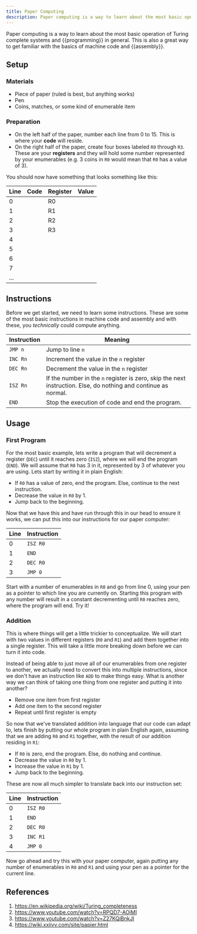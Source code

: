 ```yaml
---
title: Paper Computing
description: Paper computing is a way to learn about the most basic operation of Turing complete systems and programming in general.
---
```


Paper computing is a way to learn about the most basic operation of Turing complete systems and {{programming}} in general. This is also a great way to get familiar with the basics of machine code and {{assembly}}.

## Setup

### Materials

- Piece of paper (ruled is best, but anything works)
- Pen
- Coins, matches, or some kind of enumerable item

### Preparation

- On the left half of the paper, number each line from 0 to 15. This is where your **code** will reside.
- On the right half of the paper, create four boxes labeled `R0` through `R3`. These are your **registers** and they will hold some number represented by your enumerables (e.g. 3 coins in `R0` would mean that `R0` has a value of 3).

You should now have something that looks something like this:

Line | Code | Register | Value 
--- | --- | --- | ---
0 | | R0 |
1 | | R1 |
2 | | R2 |
3 | | R3 |
4 | | |
5 | | |
6 | | |
7 | | |
... | | |

## Instructions

Before we get started, we need to learn some instructions. These are some of the most basic instructions in machine code and assembly and with these, you *technically* could compute anything.

Instruction | Meaning
--- | ---
`JMP n` | Jump to line `n`
`INC Rn` | Increment the value in the `n` register 
`DEC Rn` | Decrement the value in the `n` register 
`ISZ Rn` | If the number in the `n` register is zero, skip the next instruction. Else, do nothing and continue as normal.
`END` | Stop the execution of code and end the program.

## Usage

### First Program

For the most basic example, lets write a program that will decrement a register (`DEC`) until it reaches zero (`ISZ`), where we will end the program (`END`). We will assume that `R0` has 3 in it, represented by 3 of whatever you are using. Lets start by writing it in plain English:

- If `R0` has a value of zero, end the program. Else, continue to the next instruction.
- Decrease the value in `R0` by 1.
- Jump back to the beginning.

Now that we have this and have run through this in our head to ensure it works, we can put this into our instructions for our paper computer:

Line | Instruction
--- | ---
0 | `ISZ R0`
1 | `END`
2 | `DEC R0`
3 | `JMP 0`

Start with a number of enumerables in `R0` and go from line 0, using your pen as a pointer to which line you are currently on. Starting this program with any number will result in a constant decrementing until `R0` reaches zero, where the program will end. Try it!

### Addition

This is where things will get a little trickier to conceptualize. We will start with two values in different registers (`R0` and `R1`) and add them together into a single register. This will take a little more breaking down before we can turn it into code. 

Instead of being able to just move all of our enumerables from one register to another, we actually need to convert this into multiple instructions, since we don't have an instruction like `ADD` to make things easy. What is another way we can think of taking one thing from one register and putting it into another?

- Remove one item from first register
- Add one item to the second register
- Repeat until first register is empty

So now that we've translated addition into language that our code can adapt to, lets finish by putting our whole program in plain English again, assuming that we are adding `R0` and `R1` together, with the result of our addition residing in `R1`:

- If `R0` is zero, end the program. Else, do nothing and continue.
- Decrease the value in  `R0` by 1.
- Increase the value in `R1` by 1.
- Jump back to the beginning.

These are now all much simpler to translate back into our instruction set:

Line | Instruction
--- | ---
0 | `ISZ R0`
1 | `END`
2 | `DEC R0`
3 | `INC R1`
4 | `JMP 0`

Now go ahead and try this with your paper computer, again putting any number of enumerables in `R0` and `R1` and using your pen as a pointer for the current line.

## References

1. https://en.wikipedia.org/wiki/Turing_completeness
2. https://www.youtube.com/watch?v=RPQD7-AOjMI
3. https://www.youtube.com/watch?v=Z27KQiBnkJI
4. https://wiki.xxiivv.com/site/papier.html

